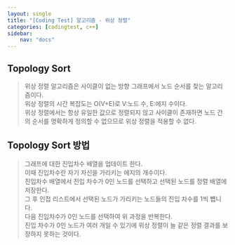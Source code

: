 ```yaml
---
layout: single
title: "[Coding Test] 알고리즘 - 위상 정렬"
categories: [codingtest, c++]
sidebar:
    nav: "docs"
---
```


## Topology Sort
> 위상 정렬 알고리즘은 사이클이 없는 방향 그래프에서 노드 순서를 찾는 알고리즘이다. <br/>
> 위상 정렬의 시간 복잡도는 O(V+E)로 V:노드 수, E:에지 수이다. <br/>
> 위상 정렬에서는 항상 유일한 값으로 정렬되지 않고 사이클이 존재하면 노드 간의 순서를 명확하게 정의할 수 없으므로 위상 정렬을 적용할 수 없다. <br/>

## Topology Sort 방법
> 그래프에 대한 진입차수 배열을 업데이트 한다. <br/>
> 이때 진입차수란 자기 자신을 가리키는 에지의 개수이다. <br/>
> 진입차수 배열에서 진입 차수가 0인 노드를 선택하고 선택된 노드를 정렬 배열에 저장한다. <br/>
> 그 후 인접 리스트에서 선택된 노드가 가리키는 노드들의 진입 차수를 1씩 뻅니다. <br/>
> 다음 진입차수가 0인 노드를 선택하여 위 과정을 반복한다. <br/>
> 진입 차수가 0인 노드가 여러 개일 수 있기에 위상 정렬이 늘 같은 정렬 결과를 보장하지 못하는 것이다. <br/>